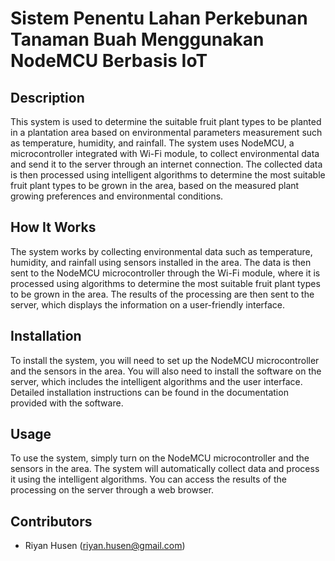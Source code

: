 # Sistem Penentu Lahan Perkebunan Tanaman Buah Menggunakan NodeMCU Berbasis IoT

## Description

This system is used to determine the suitable fruit plant types to be planted in a plantation area based on environmental parameters measurement such as temperature, humidity, and rainfall. The system uses NodeMCU, a microcontroller integrated with Wi-Fi module, to collect environmental data and send it to the server through an internet connection. The collected data is then processed using intelligent algorithms to determine the most suitable fruit plant types to be grown in the area, based on the measured plant growing preferences and environmental conditions.

## How It Works

The system works by collecting environmental data such as temperature, humidity, and rainfall using sensors installed in the area. The data is then sent to the NodeMCU microcontroller through the Wi-Fi module, where it is processed using algorithms to determine the most suitable fruit plant types to be grown in the area. The results of the processing are then sent to the server, which displays the information on a user-friendly interface.

## Installation

To install the system, you will need to set up the NodeMCU microcontroller and the sensors in the area. You will also need to install the software on the server, which includes the intelligent algorithms and the user interface. Detailed installation instructions can be found in the documentation provided with the software.

## Usage

To use the system, simply turn on the NodeMCU microcontroller and the sensors in the area. The system will automatically collect data and process it using the intelligent algorithms. You can access the results of the processing on the server through a web browser.

## Contributors

- Riyan Husen (riyan.husen@gmail.com)
